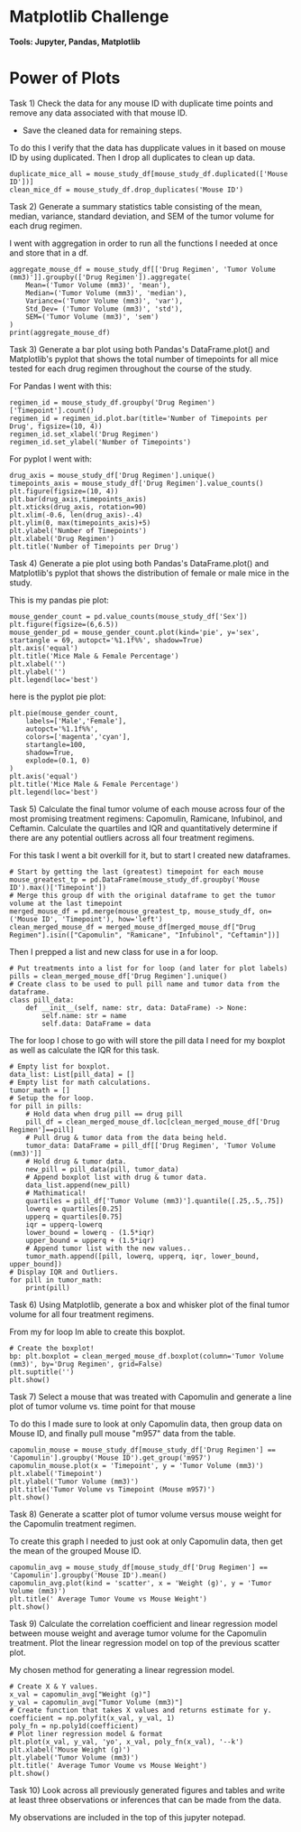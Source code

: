 # Matplotlib Challenge
**Tools: Jupyter, Pandas, Matplotlib**

# Power of Plots

Task 1) Check the data for any mouse ID with duplicate time points and remove any data associated with that mouse ID.
  - Save the cleaned data for remaining steps.

To do this I verify that the data has dupplicate values in it based on mouse ID by using duplicated. Then I drop all duplicates to clean up data.
```
duplicate_mice_all = mouse_study_df[mouse_study_df.duplicated(['Mouse ID'])]
clean_mice_df = mouse_study_df.drop_duplicates('Mouse ID')
```

Task 2) Generate a summary statistics table consisting of the mean, median, variance, standard deviation, and SEM of the tumor volume for each drug regimen.

I went with aggregation in order to run all the functions I needed at once and store that in a df.
```
aggregate_mouse_df = mouse_study_df[['Drug Regimen', 'Tumor Volume (mm3)']].groupby(['Drug Regimen']).aggregate(
    Mean=('Tumor Volume (mm3)', 'mean'),
    Median=('Tumor Volume (mm3)', 'median'),
    Variance=('Tumor Volume (mm3)', 'var'),
    Std_Dev= ('Tumor Volume (mm3)', 'std'),
    SEM=('Tumor Volume (mm3)', 'sem')
)
print(aggregate_mouse_df)
```

Task 3) Generate a bar plot using both Pandas's DataFrame.plot() and Matplotlib's pyplot that shows the total number of timepoints for all mice tested for each drug regimen throughout the course of the study.

For Pandas I went with this:
```
regimen_id = mouse_study_df.groupby('Drug Regimen')['Timepoint'].count()
regimen_id = regimen_id.plot.bar(title='Number of Timepoints per Drug', figsize=(10, 4))
regimen_id.set_xlabel('Drug Regimen')
regimen_id.set_ylabel('Number of Timepoints')
```

For pyplot I went with:
```
drug_axis = mouse_study_df['Drug Regimen'].unique()
timepoints_axis = mouse_study_df['Drug Regimen'].value_counts()
plt.figure(figsize=(10, 4))
plt.bar(drug_axis,timepoints_axis)
plt.xticks(drug_axis, rotation=90)
plt.xlim(-0.6, len(drug_axis)-.4)
plt.ylim(0, max(timepoints_axis)+5)
plt.ylabel('Number of Timepoints')
plt.xlabel('Drug Regimen')
plt.title('Number of Timepoints per Drug')
```

Task 4) Generate a pie plot using both Pandas's DataFrame.plot() and Matplotlib's pyplot that shows the distribution of female or male mice in the study.

This is my pandas pie plot:
```
mouse_gender_count = pd.value_counts(mouse_study_df['Sex'])
plt.figure(figsize=(6,6.5))
mouse_gender_pd = mouse_gender_count.plot(kind='pie', y='sex', startangle = 69, autopct='%1.1f%%', shadow=True)
plt.axis('equal')
plt.title('Mice Male & Female Percentage')
plt.xlabel('')
plt.ylabel('')
plt.legend(loc='best')
```

here is the pyplot pie plot:
```
plt.pie(mouse_gender_count, 
    labels=['Male','Female'],
    autopct='%1.1f%%',
    colors=['magenta','cyan'],
    startangle=100,
    shadow=True,
    explode=(0.1, 0)
)
plt.axis('equal')
plt.title('Mice Male & Female Percentage')
plt.legend(loc='best')
```

Task 5) Calculate the final tumor volume of each mouse across four of the most promising treatment regimens: Capomulin, Ramicane, Infubinol, and Ceftamin. Calculate the quartiles and IQR and quantitatively determine if there are any potential outliers across all four treatment regimens.

For this task I went a bit overkill for it, but to start I created new dataframes.
```
# Start by getting the last (greatest) timepoint for each mouse
mouse_greatest_tp = pd.DataFrame(mouse_study_df.groupby('Mouse ID').max()['Timepoint'])
# Merge this group df with the original dataframe to get the tumor volume at the last timepoint
merged_mouse_df = pd.merge(mouse_greatest_tp, mouse_study_df, on=('Mouse ID', 'Timepoint'), how='left')
clean_merged_mouse_df = merged_mouse_df[merged_mouse_df["Drug Regimen"].isin(["Capomulin", "Ramicane", "Infubinol", "Ceftamin"])]
```
Then I prepped a list and new class for use in a for loop.
```
# Put treatments into a list for for loop (and later for plot labels)
pills = clean_merged_mouse_df['Drug Regimen'].unique()
# Create class to be used to pull pill name and tumor data from the dataframe.
class pill_data:
    def __init__(self, name: str, data: DataFrame) -> None:
        self.name: str = name
        self.data: DataFrame = data
```
The for loop I chose to go with will store the pill data I need for my boxplot as well as calculate the IQR for this task.
```
# Empty list for boxplot. 
data_list: List[pill_data] = []
# Empty list for math calculations.
tumor_math = []
# Setup the for loop.
for pill in pills:
    # Hold data when drug pill == drug pill
    pill_df = clean_merged_mouse_df.loc[clean_merged_mouse_df['Drug Regimen']==pill]
    # Pull drug & tumor data from the data being held.
    tumor_data: DataFrame = pill_df[['Drug Regimen', 'Tumor Volume (mm3)']]
    # Hold drug & tumor data.
    new_pill = pill_data(pill, tumor_data)
    # Append boxplot list with drug & tumor data.
    data_list.append(new_pill)
    # Mathimatical!
    quartiles = pill_df['Tumor Volume (mm3)'].quantile([.25,.5,.75])
    lowerq = quartiles[0.25]
    upperq = quartiles[0.75]
    iqr = upperq-lowerq
    lower_bound = lowerq - (1.5*iqr)
    upper_bound = upperq + (1.5*iqr)
    # Append tumor list with the new values..
    tumor_math.append([pill, lowerq, upperq, iqr, lower_bound, upper_bound])
# Display IQR and Outliers.
for pill in tumor_math:
    print(pill)
```

Task 6) Using Matplotlib, generate a box and whisker plot of the final tumor volume for all four treatment regimens.

From my for loop Im able to create this boxplot.
```
# Create the boxplot!
bp: plt.boxplot = clean_merged_mouse_df.boxplot(column='Tumor Volume (mm3)', by='Drug Regimen', grid=False)
plt.suptitle('')
plt.show()
```

Task 7) Select a mouse that was treated with Capomulin and generate a line plot of tumor volume vs. time point for that mouse

To do this I made sure to look at only Capomulin data, then group data on Mouse ID, and finally pull mouse "m957" data from the table.
```
capomulin_mouse = mouse_study_df[mouse_study_df['Drug Regimen'] == 'Capomulin'].groupby('Mouse ID').get_group('m957')
capomulin_mouse.plot(x = 'Timepoint', y = 'Tumor Volume (mm3)')
plt.xlabel('Timepoint')
plt.ylabel('Tumor Volume (mm3)')
plt.title('Tumor Volume vs Timepoint (Mouse m957)')
plt.show()
```

Task 8) Generate a scatter plot of tumor volume versus mouse weight for the Capomulin treatment regimen.

To create this graph I needed to just ook at only Capomulin data, then get the mean of the grouped Mouse ID.
```
capomulin_avg = mouse_study_df[mouse_study_df['Drug Regimen'] == 'Capomulin'].groupby('Mouse ID').mean()
capomulin_avg.plot(kind = 'scatter', x = 'Weight (g)', y = 'Tumor Volume (mm3)')
plt.title(' Average Tumor Voume vs Mouse Weight')
plt.show()
```


Task 9) Calculate the correlation coefficient and linear regression model between mouse weight and average tumor volume for the Capomulin treatment. Plot the linear regression model on top of the previous scatter plot.

My chosen method for generating a linear regression model.
```
# Create X & Y values.
x_val = capomulin_avg["Weight (g)"]
y_val = capomulin_avg["Tumor Volume (mm3)"]
# Create function that takes X values and returns estimate for y.
coefficient = np.polyfit(x_val, y_val, 1)
poly_fn = np.poly1d(coefficient)
# Plot liner regression model & format
plt.plot(x_val, y_val, 'yo', x_val, poly_fn(x_val), '--k')
plt.xlabel('Mouse Weight (g)')
plt.ylabel('Tumor Volume (mm3)')
plt.title(' Average Tumor Voume vs Mouse Weight')
plt.show()
```

Task 10) Look across all previously generated figures and tables and write at least three observations or inferences that can be made from the data. 

My observations are included in the top of this jupyter notepad.

